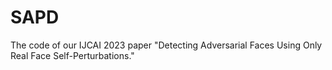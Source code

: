 # SAPD
The code of our IJCAI 2023 paper "Detecting Adversarial Faces Using Only Real Face Self-Perturbations."
